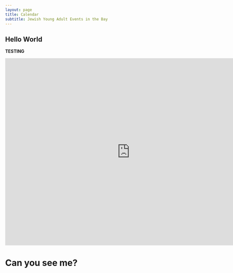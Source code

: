 ```yaml
---
layout: page
title: Calendar 
subtitle: Jewish Young Adult Events in the Bay
---
```



## Hello World

**TESTING**

<iframe src="https://calendar.google.com/calendar/embed?src=bsp4pl7nrmbt1merbkuehqluj4%40group.calendar.google.com&ctz=America%2FLos_Angeles" style="border: 0" width="800" height="600" frameborder="0" scrolling="no"></iframe>

# Can you see me?
